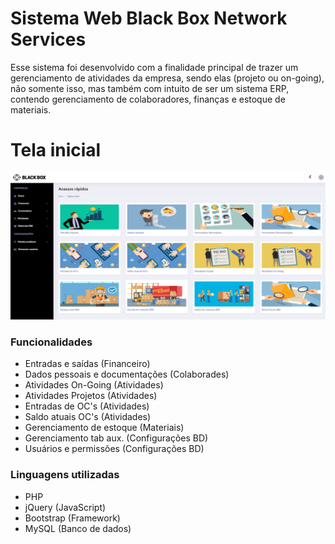 # Sistema Web Black Box Network Services
Esse sistema foi desenvolvido com a finalidade principal de trazer um gerenciamento de atividades da empresa, sendo elas (projeto ou on-going), não somente isso, mas também com intuito de ser um sistema ERP, contendo gerenciamento de colaboradores, finanças e estoque de materiais.

# Tela inicial

![Concept admin dashboard template preview](menu.png)

### Funcionalidades 

- Entradas e saídas              (Financeiro)
- Dados pessoais e documentações (Colaborades)
- Atividades On-Going            (Atividades) 
- Atividades Projetos            (Atividades) 
- Entradas de OC's               (Atividades)
- Saldo atuais OC's              (Atividades)
- Gerenciamento de estoque       (Materiais)
- Gerenciamento tab aux.         (Configurações BD)
- Usuários e permissões          (Configurações BD)


### Linguagens utilizadas 

- PHP   
- jQuery    (JavaScript)       
- Bootstrap (Framework) 
- MySQL     (Banco de dados)


